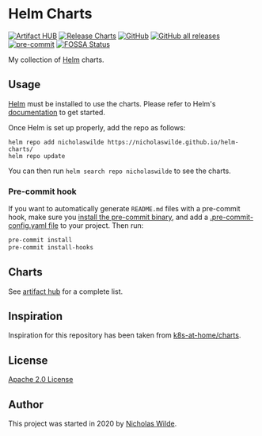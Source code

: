 # Helm Charts
[![Artifact HUB](https://img.shields.io/endpoint?url=https://artifacthub.io/badge/repository/nicholaswilde)](https://artifacthub.io/packages/search?repo=nicholaswilde)
[![Release Charts](https://github.com/nicholaswilde/helm-charts/workflows/Release%20Charts/badge.svg)](https://github.com/nicholaswilde/helm-charts/actions)
[![GitHub](https://img.shields.io/github/license/nicholaswilde/helm-charts)](https://github.com/nicholaswilde/helm-charts/blob/main/LICENSE)
[![GitHub all releases](https://img.shields.io/github/downloads/nicholaswilde/helm-charts/total)](https://github.com/nicholaswilde/helm-charts/releases)
[![pre-commit](https://img.shields.io/badge/pre--commit-enabled-brightgreen?logo=pre-commit&logoColor=white)](https://github.com/pre-commit/pre-commit)
[![FOSSA Status](https://app.fossa.com/api/projects/git%2Bgithub.com%2Fnicholaswilde%2Fhelm-charts.svg?type=shield)](https://app.fossa.com/projects/git%2Bgithub.com%2Fnicholaswilde%2Fhelm-charts?ref=badge_shield)

My collection of [Helm](https://helm.sh/) charts.

## Usage

[Helm](https://helm.sh) must be installed to use the charts.
Please refer to Helm's [documentation](https://helm.sh/docs/) to get started.

Once Helm is set up properly, add the repo as follows:

```console
helm repo add nicholaswilde https://nicholaswilde.github.io/helm-charts/
helm repo update
```
You can then run `helm search repo nicholaswilde` to see the charts.

### Pre-commit hook

If you want to automatically generate `README.md` files with a pre-commit hook, make sure you
[install the pre-commit binary](https://pre-commit.com/#install), and add a [.pre-commit-config.yaml file](./.pre-commit-config.yaml)
to your project. Then run:

```bash
pre-commit install
pre-commit install-hooks
```

## Charts

See [artifact hub](https://artifacthub.io/packages/search?repo=nicholaswilde) for a complete list.

## Inspiration

Inspiration for this repository has been taken from [k8s-at-home/charts](https://github.com/k8s-at-home/charts).

## License

[Apache 2.0 License](./LICENSE)

## Author
This project was started in 2020 by [Nicholas Wilde](https://github.com/nicholaswilde/).

